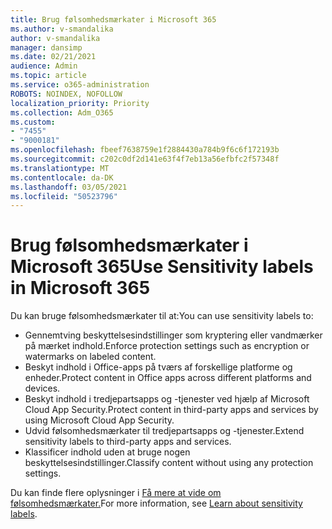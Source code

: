 ```yaml
---
title: Brug følsomhedsmærkater i Microsoft 365
ms.author: v-smandalika
author: v-smandalika
manager: dansimp
ms.date: 02/21/2021
audience: Admin
ms.topic: article
ms.service: o365-administration
ROBOTS: NOINDEX, NOFOLLOW
localization_priority: Priority
ms.collection: Adm_O365
ms.custom:
- "7455"
- "9000181"
ms.openlocfilehash: fbeef7638759e1f2884430a784b9f6c6f172193b
ms.sourcegitcommit: c202c0df2d141e63f4f7eb13a56efbfc2f57348f
ms.translationtype: MT
ms.contentlocale: da-DK
ms.lasthandoff: 03/05/2021
ms.locfileid: "50523796"
---
```

# <a name="use-sensitivity-labels-in-microsoft-365"></a><span data-ttu-id="d6bd7-102">Brug følsomhedsmærkater i Microsoft 365</span><span class="sxs-lookup"><span data-stu-id="d6bd7-102">Use Sensitivity labels in Microsoft 365</span></span>

<span data-ttu-id="d6bd7-103">Du kan bruge følsomhedsmærkater til at:</span><span class="sxs-lookup"><span data-stu-id="d6bd7-103">You can use sensitivity labels to:</span></span>
- <span data-ttu-id="d6bd7-104">Gennemtving beskyttelsesindstillinger som kryptering eller vandmærker på mærket indhold.</span><span class="sxs-lookup"><span data-stu-id="d6bd7-104">Enforce protection settings such as encryption or watermarks on labeled content.</span></span>
- <span data-ttu-id="d6bd7-105">Beskyt indhold i Office-apps på tværs af forskellige platforme og enheder.</span><span class="sxs-lookup"><span data-stu-id="d6bd7-105">Protect content in Office apps across different platforms and devices.</span></span>
- <span data-ttu-id="d6bd7-106">Beskyt indhold i tredjepartsapps og -tjenester ved hjælp af Microsoft Cloud App Security.</span><span class="sxs-lookup"><span data-stu-id="d6bd7-106">Protect content in third-party apps and services by using Microsoft Cloud App Security.</span></span>
- <span data-ttu-id="d6bd7-107">Udvid følsomhedsmærkater til tredjepartsapps og -tjenester.</span><span class="sxs-lookup"><span data-stu-id="d6bd7-107">Extend sensitivity labels to third-party apps and services.</span></span>
- <span data-ttu-id="d6bd7-108">Klassificer indhold uden at bruge nogen beskyttelsesindstillinger.</span><span class="sxs-lookup"><span data-stu-id="d6bd7-108">Classify content without using any protection settings.</span></span>

<span data-ttu-id="d6bd7-109">Du kan finde flere oplysninger i [Få mere at vide om følsomhedsmærkater.](https://docs.microsoft.com/microsoft-365/compliance/sensitivity-labels)</span><span class="sxs-lookup"><span data-stu-id="d6bd7-109">For more information, see [Learn about sensitivity labels](https://docs.microsoft.com/microsoft-365/compliance/sensitivity-labels).</span></span>